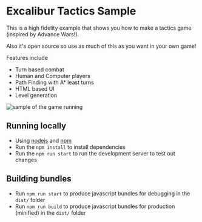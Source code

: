 # Excalibur Tactics Sample

This is a high fidelity example that shows you how to make a tactics game (inspired by Advance Wars!).

Also it's open source so use as much of this as you want in your own game!

Features include
- Turn based combat
- Human and Computer players
- Path Finding with A* least turns
- HTML based UI
- Level generation


![sample of the game running](./tactics.gif)

## Running locally

* Using [nodejs](https://nodejs.org/en/) and [npm](https://www.npmjs.com/)
* Run the `npm install` to install dependencies
* Run the `npm run start` to run the development server to test out changes

## Building bundles

* Run `npm run start` to produce javascript bundles for debugging in the `dist/` folder
* Run `npm run build` to produce javascript bundles for production (minified) in the `dist/` folder